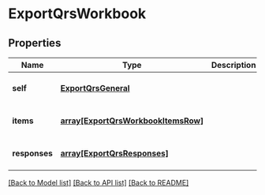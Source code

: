 # ExportQrsWorkbook

## Properties
Name | Type | Description | Notes
------------ | ------------- | ------------- | -------------
**self** | [**ExportQrsGeneral**](ExportQrsGeneral.md) |  | [optional] [default to null]
**items** | [**array[ExportQrsWorkbookItemsRow]**](ExportQrsWorkbookItemsRow.md) |  | [optional] [default to null]
**responses** | [**array[ExportQrsResponses]**](ExportQrsResponses.md) |  | [optional] [default to null]

[[Back to Model list]](../README.md#documentation-for-models) [[Back to API list]](../README.md#documentation-for-api-endpoints) [[Back to README]](../README.md)


